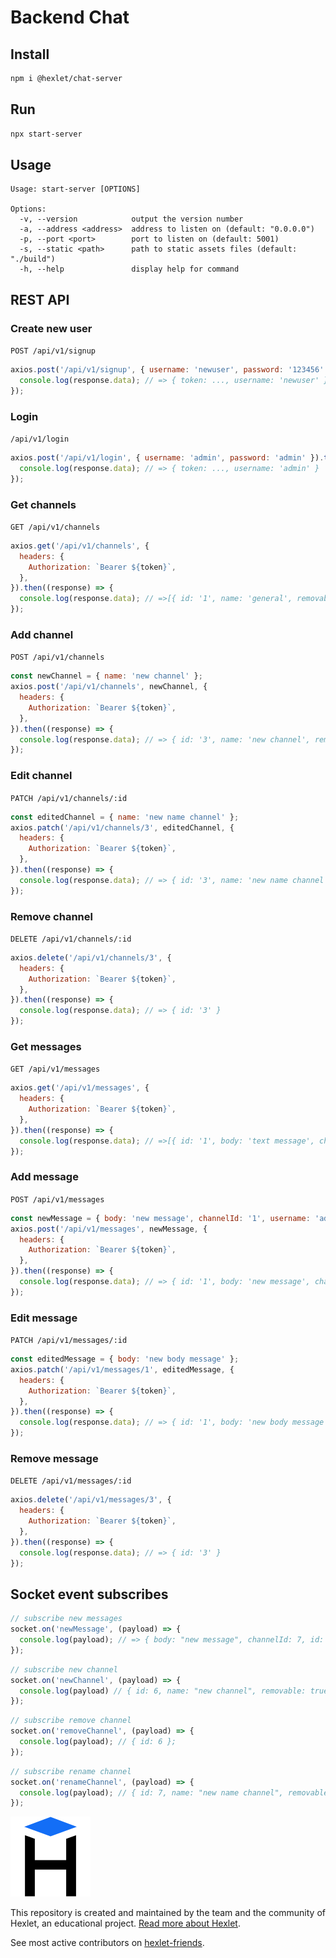 # Backend Chat

## Install

```bash
npm i @hexlet/chat-server
```

## Run

```bash
npx start-server
```

## Usage

```
Usage: start-server [OPTIONS]

Options:
  -v, --version            output the version number
  -a, --address <address>  address to listen on (default: "0.0.0.0")
  -p, --port <port>        port to listen on (default: 5001)
  -s, --static <path>      path to static assets files (default: "./build")
  -h, --help               display help for command
```

## REST API

### Create new user

`POST /api/v1/signup`

```javascript
axios.post('/api/v1/signup', { username: 'newuser', password: '123456' }).then((response) => {
  console.log(response.data); // => { token: ..., username: 'newuser' }
});
```

### Login

`/api/v1/login`

```javascript
axios.post('/api/v1/login', { username: 'admin', password: 'admin' }).then((response) => {
  console.log(response.data); // => { token: ..., username: 'admin' }
});
```

### Get channels

`GET /api/v1/channels`

```javascript
axios.get('/api/v1/channels', {
  headers: {
    Authorization: `Bearer ${token}`,
  },
}).then((response) => {
  console.log(response.data); // =>[{ id: '1', name: 'general', removable: false }, ...]
});
```

### Add channel

`POST /api/v1/channels`

```javascript
const newChannel = { name: 'new channel' };
axios.post('/api/v1/channels', newChannel, {
  headers: {
    Authorization: `Bearer ${token}`,
  },
}).then((response) => {
  console.log(response.data); // => { id: '3', name: 'new channel', removable: true }
});
```

### Edit channel

`PATCH /api/v1/channels/:id`

```javascript
const editedChannel = { name: 'new name channel' };
axios.patch('/api/v1/channels/3', editedChannel, {
  headers: {
    Authorization: `Bearer ${token}`,
  },
}).then((response) => {
  console.log(response.data); // => { id: '3', name: 'new name channel', removable: true }
});
```

### Remove channel

`DELETE /api/v1/channels/:id`

```javascript
axios.delete('/api/v1/channels/3', {
  headers: {
    Authorization: `Bearer ${token}`,
  },
}).then((response) => {
  console.log(response.data); // => { id: '3' }
});
```

### Get messages

`GET /api/v1/messages`

```javascript
axios.get('/api/v1/messages', {
  headers: {
    Authorization: `Bearer ${token}`,
  },
}).then((response) => {
  console.log(response.data); // =>[{ id: '1', body: 'text message', channelId: '1', username: 'admin }, ...]
});
```

### Add message

`POST /api/v1/messages`

```javascript
const newMessage = { body: 'new message', channelId: '1', username: 'admin };
axios.post('/api/v1/messages', newMessage, {
  headers: {
    Authorization: `Bearer ${token}`,
  },
}).then((response) => {
  console.log(response.data); // => { id: '1', body: 'new message', channelId: '1', username: 'admin }
});
```

### Edit message

`PATCH /api/v1/messages/:id`

```javascript
const editedMessage = { body: 'new body message' };
axios.patch('/api/v1/messages/1', editedMessage, {
  headers: {
    Authorization: `Bearer ${token}`,
  },
}).then((response) => {
  console.log(response.data); // => { id: '1', body: 'new body message', channelId: '1', username: 'admin }
});
```

### Remove message

`DELETE /api/v1/messages/:id`

```javascript
axios.delete('/api/v1/messages/3', {
  headers: {
    Authorization: `Bearer ${token}`,
  },
}).then((response) => {
  console.log(response.data); // => { id: '3' }
});
```

## Socket event subscribes

```javascript
// subscribe new messages
socket.on('newMessage', (payload) => {
  console.log(payload); // => { body: "new message", channelId: 7, id: 8, username: "admin" }
});
```

```javascript
// subscribe new channel
socket.on('newChannel', (payload) => {
  console.log(payload) // { id: 6, name: "new channel", removable: true }
});
```

```javascript
// subscribe remove channel
socket.on('removeChannel', (payload) => {
  console.log(payload); // { id: 6 };
});
```

```javascript
// subscribe rename channel
socket.on('renameChannel', (payload) => {
  console.log(payload); // { id: 7, name: "new name channel", removable: true }
});
```

[![Hexlet Ltd. logo](https://raw.githubusercontent.com/Hexlet/assets/master/images/hexlet_logo128.png)](https://hexlet.io/?utm_source=github&utm_medium=link&utm_campaign=project-js-chat-backend)

This repository is created and maintained by the team and the community of Hexlet, an educational project. [Read more about Hexlet](https://hexlet.io/?utm_source=github&utm_medium=link&utm_campaign=project-js-chat-backend).

See most active contributors on [hexlet-friends](https://friends.hexlet.io/).
